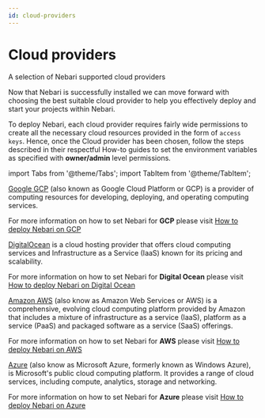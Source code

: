 ```yaml
---
id: cloud-providers
---
```


# Cloud providers
A selection of Nebari supported cloud providers

Now that Nebari is successfully installed we can move forward with choosing the best suitable cloud provider to help you effectively deploy and start your projects within Nebari.

To deploy Nebari, each cloud provider requires fairly wide permissions to create all the necessary cloud resources provided in the form of `access keys`. Hence, once the Cloud provider has been chosen, follow the steps described in their respectful How-to guides to set the environment variables as specified with **owner/admin** level permissions.

import Tabs from '@theme/Tabs';
import TabItem from '@theme/TabItem';

<Tabs>
  <TabItem value="gcp" label="Google GCP" default>

[Google GCP](https://docs.qhub.dev/en/latest/source/installation/setup.html#google-cloud-platform) (also known as Google Cloud Platform or GCP) is a provider of computing resources for developing, deploying, and operating computing services.

For more information on how to set Nebari for **GCP** please visit [How to deploy Nebari on GCP](/how-tos/nebari-gcp)
  </TabItem>
  <TabItem value="do" label="Digital Ocean">

[DigitalOcean](https://docs.qhub.dev/en/latest/source/installation/setup.html#digital-ocean) is a cloud hosting provider that offers cloud computing services and Infrastructure as a Service (IaaS) known for its pricing and scalability.

For more information on how to set Nebari for **Digital Ocean** please visit [How to deploy Nebari on Digital Ocean](/how-tos/nebari-do)
  </TabItem>
  <TabItem value="aws" label="Amazon AWS">

[Amazon AWS](https://docs.qhub.dev/en/latest/source/installation/setup.html#amazon-web-services-aws) (also know as Amazon Web Services or AWS) is a comprehensive, evolving cloud computing platform provided by Amazon that includes a mixture of infrastructure as a service (IaaS), platform as a service (PaaS) and packaged software as a service (SaaS) offerings.

For more information on how to set Nebari for **AWS** please visit [How to deploy Nebari on AWS](/how-tos/nebari-aws)
  </TabItem>
  <TabItem value="azure" label="Azure">

[Azure](https://docs.qhub.dev/en/latest/source/installation/setup.html#microsoft-azure) (also know as Microsoft Azure, formerly known as Windows Azure), is Microsoft's public cloud computing platform. It provides a range of cloud services, including compute, analytics, storage and networking.

For more information on how to set Nebari for **Azure** please visit [How to deploy Nebari on Azure](/how-tos/nebari-azure)
  </TabItem>
</Tabs>